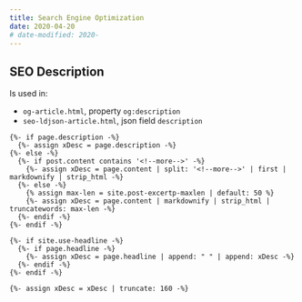 ```yaml
---
title: Search Engine Optimization
date: 2020-04-20
# date-modified: 2020-
---
```


## SEO Description

Is used in:

* `og-article.html`, property `og:description`
* `seo-ldjson-article.html`, json field `description`

```liquid
{%- if page.description -%}
  {%- assign xDesc = page.description -%}
{%- else -%}
  {%- if post.content contains '<!--more-->' -%}
    {%- assign xDesc = page.content | split: '<!--more-->' | first | markdownify | strip_html -%}
  {%- else -%}
    {% assign max-len = site.post-excertp-maxlen | default: 50 %}
    {%- assign xDesc = page.content | markdownify | strip_html | truncatewords: max-len -%}
  {%- endif -%}
{%- endif -%}

{%- if site.use-headline -%}
  {%- if page.headline -%}
    {%- assign xDesc = page.headline | append: " " | append: xDesc -%}
  {%- endif -%}
{%- endif -%}

{%- assign xDesc = xDesc | truncate: 160 -%}
```
